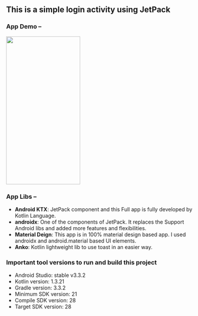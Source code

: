 ## This is a simple login activity using JetPack


### App Demo – 
<img width="200" height="400" src="https://github.com/sunnat629/MaterialEditText/blob/master/DemoMaterialEditText.gif">


### App Libs –
- **Android KTX**: JetPack component and this Full app is fully developed by Kotlin Language.
- **androidx**: One of the components of JetPack. It replaces the Support Android libs and added more features and flexibilities.
- **Material Deign**: This app is in 100% material design based app. I used androidx and android.material based UI elements.
- **Anko**: Kotlin lightweight lib to use toast in an easier way.


### Important tool versions to run and build this project
- Android Studio: stable v3.3.2
- Kotlin version: 1.3.21
- Gradle version: 3.3.2
- Minimum SDK version: 21
- Compile SDK version: 28
- Target SDK version: 28
